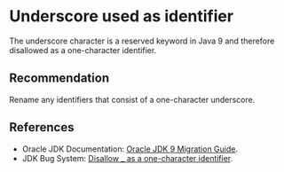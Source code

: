 # Underscore used as identifier
The underscore character is a reserved keyword in Java 9 and therefore disallowed as a one-character identifier.


## Recommendation
Rename any identifiers that consist of a one-character underscore.


## References
* Oracle JDK Documentation: [Oracle JDK 9 Migration Guide](https://docs.oracle.com/javase/9/migrate/toc.htm).
* JDK Bug System: [Disallow _ as a one-character identifier](https://bugs.openjdk.java.net/browse/JDK-8061549).
